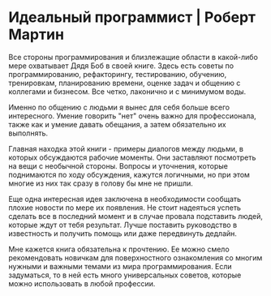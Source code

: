 # Идеальный программист | Роберт Мартин

Все стороны программирования и близлежащие области в какой-либо мере охватывает Дядя Боб в своей книге. Здесь есть советы по программированию, рефакторингу, тестированию, обучению, тренировкам, планированию времени, оценке задач и общению с коллегами и бизнесом. Все четко, лаконично и с минимумом воды.

Именно по общению с людьми я вынес для себя больше всего интересного. Умение говорить "нет" очень важно для профессионала, также как и умение давать обещания, а затем обязательно их выполнять.

Главная находка этой книги - примеры диалогов между людьми, в которых обсуждаются рабочие моменты. Они заставляют посмотреть на вещи с необычной стороны. Вопросы и уточнения, которые поднимаются по ходу обсуждения, кажутся логичными, но при этом многие из них так сразу в голову бы мне не пришли.

Еще одна интересная идея заключена в необходимости сообщать плохие новости по мере их появления. Не стоит надеяться успеть сделать все в последний момент и в случае провала подставить людей, которые ждут от тебя результат. Лучше поставить руководство в известность и получить помощь или даже передвинуть дедлайн.

Мне кажется книга обязательна к прочтению. Ее можно смело рекомендовать новичкам для поверхностного ознакомления со многим нужными и важными темами из мира программирования. Если задуматься, то в ней есть много универсальных советов, которые можно использовать в любой профессии.

